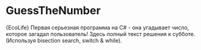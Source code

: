 # GuessTheNumber
{EcoLife} Первая серьезная программа на C# - она угадывает число, которое загадал пользователь! Здесь полный текст решения к субботе. (Используя bisection search, switch &amp; while).
